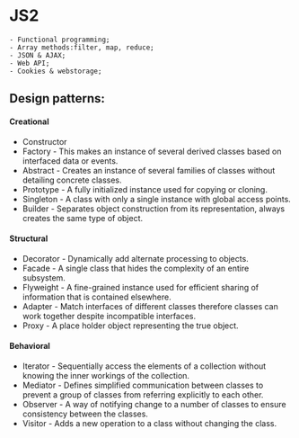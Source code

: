 # JS2


    - Functional programming;
    - Array methods:filter, map, reduce;
    - JSON & AJAX;
    - Web API;
    - Cookies & webstorage;
    
## Design patterns:

#### Creational

* Constructor
* Factory  -  This makes an instance of several derived classes based on interfaced data or events.
* Abstract  -  Creates an instance of several families of classes without detailing concrete classes.
* Prototype  -  A fully initialized instance used for copying or cloning.
* Singleton  -  A class with only a single instance with global access points.
* Builder  -  Separates object construction from its representation, always creates the same type of object.

#### Structural

* Decorator  -  Dynamically add alternate processing to objects.
* Facade  -  A single class that hides the complexity of an entire subsystem.
* Flyweight  -  A fine-grained instance used for efficient sharing of information that is contained elsewhere.
* Adapter  -  Match interfaces of different classes therefore classes can work together despite incompatible interfaces.
* Proxy  -  A place holder object representing the true object.

#### Behavioral

* Iterator  -  Sequentially access the elements of a collection without knowing the inner workings of the collection.
* Mediator  -  Defines simplified communication between classes to prevent a group of classes from referring explicitly to each other.
* Observer  -  A way of notifying change to a number of classes to ensure consistency between the classes.
* Visitor  -  Adds a new operation to a class without changing the class.


